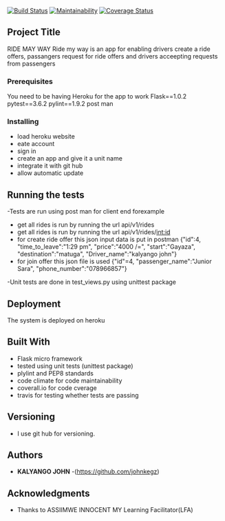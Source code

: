 
[![Build Status](https://travis-ci.org/johnkegz/ride.svg?branch=api)](https://travis-ci.org/johnkegz/ride)
[![Maintainability](https://api.codeclimate.com/v1/badges/72aafefdd6ecdfc4e366/maintainability)](https://codeclimate.com/github/johnkegz/ride/maintainability)
[![Coverage Status](https://coveralls.io/repos/github/johnkegz/ride/badge.svg)](https://coveralls.io/github/johnkegz/ride)
## Project Title

RIDE MAY WAY
Ride my way is an app for enabling drivers create a ride offers, passangers request for ride offers and drivers acceepting requests from passengers

### Prerequisites

You need to be having Heroku for the app to work
Flask==1.0.2
pytest==3.6.2
pylint==1.9.2
post man

### Installing

 * load heroku website
 * eate account
 * sign in
 * create an app and give it a unit name
 * integrate it with git hub
 * allow automatic update

## Running the tests

-Tests are run using post man for client end forexample
 * get all rides is run by running the url
 api/v1/rides
 * get all rides is run by running the url
 api/v1/rides/<int:id>
 * for create ride offer this json input data is put in postman
 {"id":4, "time_to_leave":"1:29 pm", "price":"4000 /=", "start":"Gayaza", "destination":"matuga", "Driver_name":"kalyango john"}
 * for join offer this json file is used
 {"id"=4, "passenger_name":"Junior Sara", "phone_number":"078966857"}
 
-Unit tests are done in test_views.py using unittest package


## Deployment

The system is deployed on heroku

## Built With

* Flask micro framework 
* tested using unit tests (unittest package)
* plylint and PEP8 standards
* code climate for code maintainability 
* coverall.io for code cverage
* travis for testing whether tests are passing

## Versioning

 * I use git hub for versioning.

## Authors

* **KALYANGO JOHN** -(https://github.com/johnkegz)

## Acknowledgments

* Thanks to ASSIIMWE INNOCENT MY Learning Facilitator(LFA)



